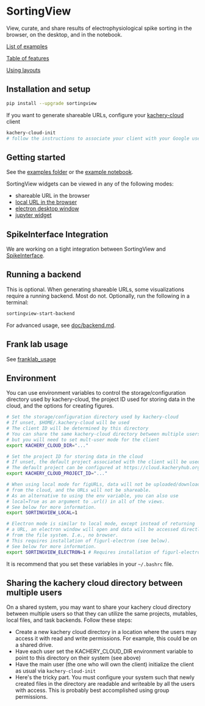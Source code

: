# SortingView

View, curate, and share results of electrophysiological spike sorting in the browser, on the desktop, and in the notebook.

[List of examples](./doc/examples.md)

[Table of features](./doc/features.md)

[Using layouts](./doc/layouts.md)

## Installation and setup

```bash
pip install --upgrade sortingview
```

If you want to generate shareable URLs, configure your [kachery-cloud](https://github.com/scratchrealm/kachery-cloud) client

```bash
kachery-cloud-init
# follow the instructions to associate your client with your Google user name on kachery-cloud
```

## Getting started

See the [examples folder](./examples) or the [example notebook](./notebooks/sortingview_jupyter.ipynb).

SortingView widgets can be viewed in any of the following modes:
* shareable URL in the browser
* [local URL in the browser](./doc/local_mode.md)
* [electron desktop window](./doc/electron_mode.md)
* [jupyter widget](./doc/jupyter_integration.md)

## SpikeInterface Integration

We are working on a tight integration between SortingView and [SpikeInterface](https://spikeinterface.readthedocs.io/en/latest/).

## Running a backend

This is optional. When generating shareable URLs, some visualizations require a running backend. Most do not. Optionally, run the following in a terminal:

```bash
sortingview-start-backend
```

For advanced usage, see [doc/backend.md](doc/backend.md).

## Frank lab usage

See [franklab_usage](./franklab_usage.md)

## Environment

You can use environment variables to control the storage/configuration directory used by kachery-cloud, the project ID used for storing data in the cloud, and the options for creating figures.

```bash
# Set the storage/configuration directory used by kachery-cloud
# If unset, $HOME/.kachery-cloud will be used
# The client ID will be determined by this directory
# You can share the same kachery-cloud directory between multiple users,
# but you will need to set mult-user mode for the client
export KACHERY_CLOUD_DIR="..."

# Set the project ID for storing data in the cloud
# If unset, the default project associated with the client will be used
# The default project can be configured at https://cloud.kacheryhub.org
export KACHERY_CLOUD_PROJECT_ID="..."

# When using local mode for figURLs, data will not be uploaded/downloaded
# from the cloud, and the URLs will not be shareable.
# As an alternative to using the env variable, you can also use
# local=True as an argument to .url() in all of the views.
# See below for more information.
export SORTINGVIEW_LOCAL=1

# Electron mode is similar to local mode, except instead of returning
# a URL, an electron window will open and data will be accessed directly
# from the file system. I.e., no browser.
# This requires installation of figurl-electron (see below).
# See below for more information.
export SORTINGVIEW_ELECTRON=1 # Requires installation of figurl-electron
```

It is recommend that you set these variables in your `~/.bashrc` file.

## Sharing the kachery cloud directory between multiple users

On a shared system, you may want to share your kachery cloud directory between multiple users so that
they can utilize the same projects, mutables, local files, and task backends. Follow these steps:

* Create a new kachery cloud directory in a location where the users may access it
with read and write permissions. For example, this could be on a shared drive.
* Have each user set the KACHERY_CLOUD_DIR environment variable to point to this
directory on their system (see above)
* Have the main user (the one who will own the client) initialize the client as usual via
`kachery-cloud-init`
* Here's the tricky part. You must configure your system such that newly created files in the directory are readable and writeable by all the users with access. This is probably best accomplished using group permissions.
